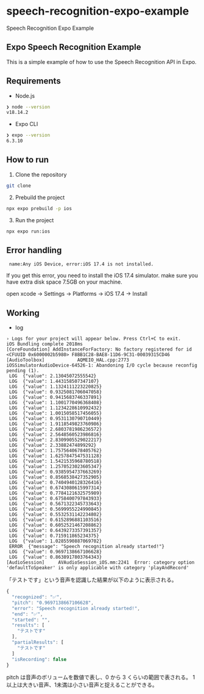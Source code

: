 # speech-recognition-expo-example
Speech Recognition Expo Example

## Expo Speech Recognition Example

This is a simple example of how to use the Speech Recognition API in Expo.

## Requirements

- Node.js

```bash
❯ node --version
v18.14.2
```
- Expo CLI

```bash
❯ expo --version
6.3.10
```


## How to run

1. Clone the repository

```bash
git clone
```

2. Prebuild the project

```bash
npx expo prebuild -p ios
```

3. Run the project

```bash
npx expo run:ios
```

## Error handling

```
 name:Any iOS Device, error:iOS 17.4 is not installed.
```

If you get this error, you need to install the iOS 17.4 simulator.
make sure you have extra disk space 7.5GB on your machine.

open xcode -> Settings -> Platforms -> iOS 17.4 -> Install

## Working

- log

```log
› Logs for your project will appear below. Press Ctrl+C to exit.
iOS Bundling complete 2018ms
[CoreFoundation] AddInstanceForFactory: No factory registered for id <CFUUID 0x6000002b5980> F8BB1C28-BAE8-11D6-9C31-00039315CD46
[AudioToolbox]            AQMEIO_HAL.cpp:2773  iOSSimulatorAudioDevice-64526-1: Abandoning I/O cycle because reconfig pending (1).
 LOG  {"value": 2.13045072555542}
 LOG  {"value": 1.443158507347107}
 LOG  {"value": 1.1324111223220825}
 LOG  {"value": 0.9325081706047058}
 LOG  {"value": 0.9415683746337891}
 LOG  {"value": 1.1001770496368408}
 LOG  {"value": 1.1234228610992432}
 LOG  {"value": 1.0015058517456055}
 LOG  {"value": 0.9531130790710449}
 LOG  {"value": 1.9118549823760986}
 LOG  {"value": 2.6803781986236572}
 LOG  {"value": 2.5648560523986816}
 LOG  {"value": 2.8309905529022217}
 LOG  {"value": 2.33882474899292}
 LOG  {"value": 1.7575640678405762}
 LOG  {"value": 1.6257847547531128}
 LOG  {"value": 1.5421535968780518}
 LOG  {"value": 1.2570523023605347}
 LOG  {"value": 0.9385954737663269}
 LOG  {"value": 0.8568538427352905}
 LOG  {"value": 0.7404940128326416}
 LOG  {"value": 0.6743080615997314}
 LOG  {"value": 0.7784121632575989}
 LOG  {"value": 0.6758400797843933}
 LOG  {"value": 0.5671322345733643}
 LOG  {"value": 0.5699955224990845}
 LOG  {"value": 0.5532531142234802}
 LOG  {"value": 0.6152896881103516}
 LOG  {"value": 0.6052521467208862}
 LOG  {"value": 0.6439273357391357}
 LOG  {"value": 0.715911865234375}
 LOG  {"value": 1.0285590887069702}
 ERROR  {"message": "Speech recognition already started!"}
 LOG  {"value": 0.9697138667106628}
 LOG  {"value": 0.8638917803764343}
[AudioSession]     AVAudioSession_iOS.mm:2241  Error: category option 'defaultToSpeaker' is only applicable with category 'playAndRecord'

```

「テストです」という音声を認識した結果が以下のように表示される。

```ts
{
  "recognized": "✅",
  "pitch": "0.9697138667106628",
  "error": "Speech recognition already started!",
  "end": "✅",
  "started": "",
  "results": [
    "テストです"
  ],
  "partialResults": [
    "テストです"
  ]
  "isRecording": false
}
```

pitch は音声のボリュームを数値で表し、0 から 3 くらいの範囲で表される。
1以上は大きい音声、1未満は小さい音声と捉えることができる。
